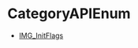 # CategoryAPIEnum

<!-- BEGIN CATEGORY LIST -->
- [IMG_InitFlags](IMG_InitFlags)
<!-- END CATEGORY LIST -->

